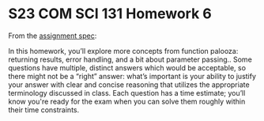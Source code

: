 # S23 COM SCI 131 Homework 6

From the [assignment spec](CS_131_HW_6.pdf):

In this homework, you’ll explore more concepts from function palooza: returning
results, error handling, and a bit about parameter passing.. Some questions have
multiple, distinct answers which would be acceptable, so there might not be a
“right” answer: what’s important is your ability to justify your answer with
clear and concise reasoning that utilizes the appropriate terminology discussed
in class. Each question has a time estimate; you’ll know you're ready for the
exam when you can solve them roughly within their time constraints.
